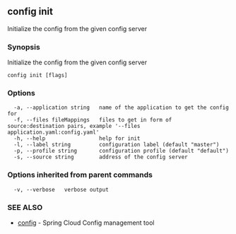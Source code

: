 ## config init

Initialize the config from the given config server

### Synopsis


Initialize the config from the given config server

```
config init [flags]
```

### Options

```
  -a, --application string   name of the application to get the config for
  -f, --files fileMappings   files to get in form of source:destination pairs, example '--files application.yaml:config.yaml'
  -h, --help                 help for init
  -l, --label string         configuration label (default "master")
  -p, --profile string       configuration profile (default "default")
  -s, --source string        address of the config server
```

### Options inherited from parent commands

```
  -v, --verbose   verbose output
```

### SEE ALSO
* [config](config.md)	 - Spring Cloud Config management tool

